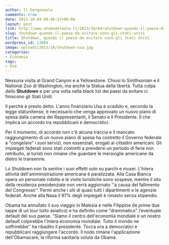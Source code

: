 ```yaml
---
author: Il Gorgonauta
comments: true
date: 2013-10-04 08:46:57+00:00
layout: post
link: http://www.atomodelmale.it/2013/10/04/shutdown-quando-il-paese-da-evitare-sono-gli-stati-uniti/
slug: shutdown-quando-il-paese-da-evitare-sono-gli-stati-uniti
title: Shutdown, quando il paese da evitare sono gli Stati Uniti
wordpress_id: 13884
image: uploads/2013/10/shutdown-usa.jpg
categories:
- Economia
tags:
- Usa
---
```


Nessuna visita al Grand Canyon e a Yellowstone. Chiusi lo Smithsonian e il National Zoo di Washington, ma anche la Statua della libertà. Tutta colpa dello **Shutdown** e per una volta nella black list dei paesi da evitare ci finiscono gli Stati Uniti.

Il perchè è presto detto. L'anno finanziario Usa è scaduto e, secondo la legge statunitense, è necessario che venga approvato un nuovo piano di spesa dalla camera dei Rappresentanti, il Senato e il Presidente. Il che implica un accordo tra repubblicani e democratici.

Per il momento, di accordo non c'è alcuna traccia e il mancato raggiungimento di un nuovo piano di spesa ha costretto il Governo federale a "congelare" i suoi servizi, non essenziali, erogati ai cittadini americani. Gli impiegati federali sono stati costretti a prendersi un periodo di ferie non retribuito, ai turisti non rimane che guardare le meraviglie americane da dietro le transenne.

Lo Shutdown non fa sentire i suoi effetti solo su parchi e musei. L'Intera attività dell'amministrazione americana è paralizzata. Alla Casa Bianca opera un personale ridotto e le visite turistiche sono sospese, mentre il sito della residenza presidenziale non verrà aggiornato ''a causa del fallimento del Congresso''. Fermi anche i siti di quasi tutti i dipartimenti e le agenzie federali. Anche alla Nasa il 97% degli impiegati è rimasto senza stipendio.

Obama ha annullato il suo viaggio in Malesia e nelle Filippine (le prime due tappe di un tour tutto asiatico) e ha definito come "drammatico" l'eventuale default del suo paese. "Siamo il centro dell'economia mondiale e un nostro default colpirebbe l'intera economia mondiale. Tutto il mondo ne soffrirebbe'' ha ribadito il presidente. Tocca ora a democratici e repubblicani raggiungere l'accordo. Il nodo rimane l'applicazione dell'Obamacare, la riforma sanitaria voluta da Obama.
